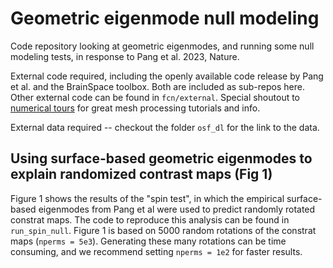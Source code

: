 # Geometric eigenmode null modeling

Code repository looking at geometric eigenmodes, and running some null modeling tests, in response to Pang et al. 2023, Nature. 

External code required, including the openly available code release by Pang et al. and the BrainSpace toolbox. Both are included as sub-repos here. Other external code can be found in `fcn/external`. Special shoutout to [numerical tours](https://github.com/gpeyre/numerical-tours) for great mesh processing tutorials and info. 

External data required -- checkout the folder `osf_dl` for the link to the data. 

## Using surface-based geometric eigenmodes to explain randomized contrast maps (Fig 1) ##

Figure 1 shows the results of the "spin test", in which the empirical surface-based eigenmodes from Pang et al were used to predict randomly rotated constrat maps. The code to reproduce this analysis can be found in `run_spin_null`. Figure 1 is based on 5000 random rotations of the constrat maps (`nperms = 5e3`). Generating these many rotations can be time consuming, and we recommend setting `nperms = 1e2` for faster results.
